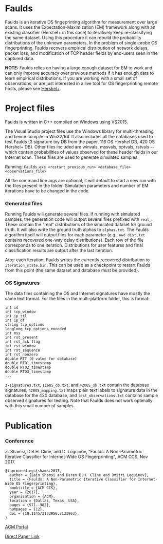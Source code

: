 # Faulds
Faulds is an iterative OS fingeprinting algorithm for measurement over large scans. It uses the Expectation-Maximization (EM) framework along with an existing classifier (Hershel+ in this case) to iteratively keep re-classifying the same dataset. Using this procedure it can rebuild the probability distributions of the unknown parameters. In the problem of single-probe OS fingerprinting, Faulds recovers empirical distribution of network delays, packet loss, and modification of TCP header fields by end-users seen in the captured data.

**NOTE:** Faulds relies on having a large enough dataset for EM to work and can only improve accuracy over previous methods if it has enough data to learn empirical distributions. If you are working with a small set of observations, or are just interested in a live tool for OS fingerprinting remote hosts, please see [Hershel+](https://github.com/zk7/hershelplus).

# Project files

Faulds is written in C++ compiled on Windows using VS2015.

The Visual Studio project files use the Windows library for multi-threading and hence compile in Win32/64. It also includes all the databases used to test Faulds (3 signature toy DB from the paper, 116 OS Hershel DB, 420 OS Hershel+ DB). Other files included are winvals, mssvals, optvals, rstvals -- which contain probabilities of values observed for these header fields in our Internet scan. These files are used to generate simulated samples.
 
Running: `Faulds.exe <restart_previous_run> <database_file> <observations_file>` 

All the command line args are optional, it will default to start a new run with the files present in the folder. Simulation parameters and number of EM iterations have to be changed in the code. 

### Generated files

Running Faulds will generate several files. If running with simulated samples, the generation code will output several files prefixed with `real_`. These contain the "real" distributions of the simulated dataset for ground truth. It will also write the ground truth alphas to `alphas.txt`.
The Faulds algorithm itself will output files for each parameter (e.g., `owd_dist.txt` contains recovered one-way delay distributions). Each row of the file corresponds to one iteration. Distributions for user features and final classification results are output after the last iteration. 

After each iteration, Faulds writes the currently recovered distribution to `iteration_state.bin`. This can be used as a checkpoint to restart Faulds from this point (the same dataset and database must be provided). 

### OS Signatures

The data files containing the OS and Internet signatures have mostly the same text format. For the files in the multi-platform folder, this is format:

    int id
    int tcp_window
    int ip_ttl
    int ip_df
    string tcp_options
    longlong tcp_options_encoded
    int mss
    int rst_present
    int rst_ack flag
    int rst_window
    int rst_sequence
    int rst_nonzero
    double RTT (0 value for database)
    double RTO1_timestamp
    double RTO2_timestamp
    double RTO3_timestamp
    ...

`3-signatures.txt`, `116OS_db.txt`, and `420OS_db.txt` contain the database signatures, `420OS_mapping.txt` maps plain text labels to signature data in the database for the 420 database, and `test_observations.txt` contains sample observed signatures for testing. Note that Faulds does not work optimally with this small number of samples. 


# Publication
### Conference
Z. Shamsi, D.B.H. Cline, and D. Loguinov, "Faulds: A Non-Parametric Iterative Classifier for Internet-Wide OS Fingerprinting", ACM CCS, Nov 2017.

    @inproceedings{shamsi2017,
      author = {Zain Shamsi and Daren B.H. Cline and Dmitri Loguinov},
      title = {Faulds: A Non-Parametric Iterative Classifier for Internet-Wide OS Fingerprinting},
      booktitle = {ACM CCS},
      year = {2017},	
      organization = {ACM},
      location = {Dallas, Texas, USA},
      pages = {971--982},
      numpages = {12},
      doi = {10.1145/3133956.3133963},
    }
  
[ACM Portal](https://dl.acm.org/citation.cfm?id=3133956.3133963) 

[Direct Paper Link](http://irl.cs.tamu.edu/people/zain/papers/ccs2017.pdf)



